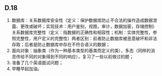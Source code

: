 ## D.18

1.	数据库：关系数据库安全性（定义：保护数据库防止不合法的操作造成数据泄露、更改或破坏；实现技术：用户鉴别，视图，审计，数据加密，存储控制）关系数据库完整性（定义：指数据的正确性和相容性；机制：实体完整性，参照完整性，用户定义的完整性）两者区别：前者防止数据库被恶意破坏和非法存取；后者是防止数据库中存在不符合语义的数据；
2.	面向对象：抽象类（作为一种基本类型的基类而定义的类），多态（同样的消息传给不同的对象得到不同的响应），复习了一些以前做过的题；
3.	准备了几个英语面试问题；
4.	早睡早起加油。

